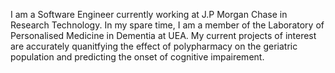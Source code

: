I am a Software Engineer currently working at J.P Morgan Chase in Research Technology. In my spare time, I am a member of the Laboratory of Personalised Medicine in Dementia at UEA. My current projects of interest are accurately quanitfying the effect of polypharmacy on the geriatric population and predicting the onset of cognitive impairement. 
